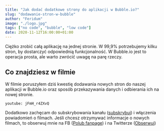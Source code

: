```yaml
---
title: "Jak dodać dodatkowe strony do aplikacji w Bubble.io?"
slug: "dodawanie-stron-w-bubble"
author: "Feridum"
image: "./logo.jpg"
tags: ["no code", "bubble", "low code"]
date: 2020-11-12T16:00:00+01:00
---
```


Ciężko zrobić całą aplikację na jednej stronie. W 99,9% potrzebujemy kilku stron, by dostarczyć odpowiednią funkcjonalność. W Bubble.io jest to operacja prosta, ale warto zwrócić uwagę na parę rzeczy.

<!--more-->

## Co znajdziesz w filmie

W filmie poruszyłem dziś kwestię dodawania nowych stron do naszej aplikacji w Bubble.io oraz sposób przekazywania danych i odbierania ich na nowej stronie.

`youtube: jFmH_r4ZXvQ`

Dodatkowo zachęcam do subskrybowania kanału ([subskrybuj](https://www.youtube.com/channel/UCooPcxqwzgbQUpnh4FAoZpw?sub_confirmation=1)) i włączenia powiadomień o filmach. Jeśli chcesz otrzymywać informacje o nowych filmach, to obserwuj mnie na FB ([Polub fanpage](https://www.facebook.com/fsgeekk)) i na Twitterze ([Obserwuj](https://twitter.com/fsgeek_pl))